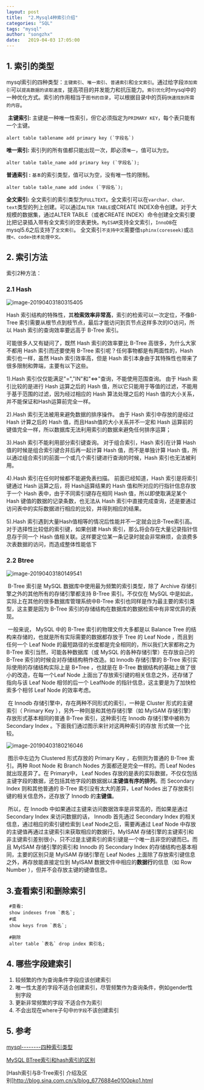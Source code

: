 ```yaml
---
layout: post
title:  "2.Mysql4种索引介绍"
categories: "SQL"
tags: "mysql"
author: "songzhx"
date:   2019-04-03 17:05:00
---
```


## 1. 索引的类型

mysql索引的四种类型：`主键索引`、`唯一索引`、`普通索引`和`全文索引`。通过给字段`添加索引`可以`提高数据的读取速度`，提高项目的并发能力和抗压能力。`索引优化`时mysql中的一种优化方式。索引的作用相当于`图书的目录`，可以根据目录中的页码`快速找到所需的内容`。 

​    **主键索引:** 
​        主键是一种唯一性索引，但它必须指定为`PRIMARY KEY`，每个表只能有一个主键。

```mysql
alert table tablename add primary key (`字段名`)
```

  **唯一索引:** 
        索引列的所有值都只能出现一次，即必须`唯一`，值可以为`空`。

```mysql
alter table table_name add primary key (`字段名`);
```

  **普通索引 :** 
        `基本`的索引类型，值可以为空，没有唯一性的限制。

```mysql
alter table table_name add index (`字段名`);
```

  **全文索引:** 
        全文索引的索引类型为`FULLTEXT`。全文索引可以在`varchar、char、text`类型的列上创建。可以通过`ALTER TABLE`或CREATE INDEX命令创建。对于大规模的数据集，通过ALTER TABLE（或者CREATE INDEX）命令创建全文索引要比把记录插入带有全文索引的空表更快。`MyISAM`支持全文索引，`InnoDB`在mysql5.6之后支持了`全文索引`。        全文索引`不支持中文`需要借`sphinx(coreseek)`或`迅搜<、code>技术处理中文。`



## 2. 索引方法

索引2种方法：

### 2.1 Hash

![image-20190403180315405](https://tva1.sinaimg.cn/large/006y8mN6gy1g6fcyzhetsj313q0ig411.jpg)

  Hash 索引结构的特殊性，其**检索效率非常高**，索引的检索可以一次定位，不像B-Tree 索引需要从根节点到枝节点，最后才能访问到页节点这样多次的IO访问，所以 Hash 索引的查询效率要远高于 B-Tree 索引。

   可能很多人又有疑问了，既然 Hash 索引的效率要比 B-Tree 高很多，为什么大家不都用 Hash 索引而还要使用 B-Tree 索引呢？任何事物都是有两面性的，Hash 索引也一样，虽然 Hash 索引效率高，但是 Hash 索引本身由于其特殊性也带来了很多限制和弊端，主要有以下这些。

  1).Hash 索引仅仅能满足"=","IN"和"<=>"查询，不能使用范围查询。
    由于 Hash 索引比较的是进行 Hash 运算之后的 Hash 值，所以它只能用于等值的过滤，不能用于基于范围的过滤，因为经过相应的 Hash 算法处理之后的 Hash 值的大小关系，并不能保证和Hash运算前完全一样。

  2).Hash 索引无法被用来避免数据的排序操作。
    由于 Hash 索引中存放的是经过 Hash 计算之后的 Hash 值，而且Hash值的大小关系并不一定和 Hash 运算前的键值完全一样，所以数据库无法利用索引的数据来避免任何排序运算；

  3).Hash 索引不能利用部分索引键查询。
    对于组合索引，Hash 索引在计算 Hash 值的时候是组合索引键合并后再一起计算 Hash 值，而不是单独计算 Hash 值，所以通过组合索引的前面一个或几个索引键进行查询的时候，Hash 索引也无法被利用。

  4).Hash 索引在任何时候都不能避免表扫描。
    前面已经知道，Hash 索引是将索引键通过 Hash 运算之后，将 Hash运算结果的 Hash 值和所对应的行指针信息存放于一个 Hash 表中，由于不同索引键存在相同 Hash 值，所以即使取满足某个 Hash 键值的数据的记录条数，也无法从 Hash 索引中直接完成查询，还是要通过访问表中的实际数据进行相应的比较，并得到相应的结果。

  5).Hash 索引遇到大量Hash值相等的情况后性能并不一定就会比B-Tree索引高。
    对于选择性比较低的索引键，如果创建 Hash 索引，那么将会存在大量记录指针信息存于同一个 Hash 值相关联。这样要定位某一条记录时就会非常麻烦，会浪费多次表数据的访问，而造成整体性能低下



### 2.2 Btree

![image-20190403180149541](https://tva1.sinaimg.cn/large/006y8mN6gy1g6fcyzwjd7j313k0judhk.jpg)

 		

​		B-Tree 索引是 MySQL 数据库中使用最为频繁的索引类型，除了 Archive 存储引擎之外的其他所有的存储引擎都支持 B-Tree 索引。不仅仅在 MySQL 中是如此，实际上在其他的很多数据库管理系统中B-Tree 索引也同样是作为最主要的索引类型，这主要是因为 B-Tree 索引的存储结构在数据库的数据检索中有非常优异的表现。



​      一般来说， MySQL 中的 B-Tree 索引的物理文件大多都是以 Balance Tree 的结构来存储的，也就是所有实际需要的数据都存放于 Tree 的 Leaf Node ，而且到任何一个 Leaf Node 的最短路径的长度都是完全相同的，所以我们大家都称之为 B-Tree 索引当然，可能各种数据库（或 MySQL 的各种存储引擎）在存放自己的 B-Tree 索引的时候会对存储结构稍作改造。如 Innodb 存储引擎的 B-Tree 索引实际使用的存储结构实际上是 B+Tree ，也就是在 B-Tree 数据结构的基础上做了很小的改造，在每一个Leaf Node 上面出了存放索引键的相关信息之外，还存储了指向与该 Leaf Node 相邻的后一个 LeafNode 的指针信息，这主要是为了加快检索多个相邻 Leaf Node 的效率考虑。

  

  ​      在 Innodb 存储引擎中，存在两种不同形式的索引，一种是 Cluster 形式的主键索引（ Primary Key ），另外一种则是和其他存储引擎（如 MyISAM 存储引擎）存放形式基本相同的普通 B-Tree 索引，这种索引在 Innodb 存储引擎中被称为 Secondary Index 。下面我们通过图示来针对这两种索引的存放
  形式做一个比较。

  

  ![image-20190403180216046](https://tva1.sinaimg.cn/large/006y8mN6gy1g6fcz5zhx6j313q0l2jtp.jpg)

​      图示中左边为 Clustered 形式存放的 Primary Key ，右侧则为普通的 B-Tree 索引。两种 Root Node 和 Branch Nodes 方面都还是完全一样的。而 Leaf Nodes 就出现差异了。在 Primary中， Leaf Nodes 存放的是表的实际数据，不仅仅包括主键字段的数据，还包括其他字段的数据据以**主键值有序的排列**。而 Secondary Index 则和其他普通的 B-Tree 索引没有太大的差异，Leaf Nodes 出了存放索引键的相关信息外，还存放了 Innodb 的**主键值**。

​      所以，在 Innodb 中如果通过主键来访问数据效率是非常高的，而如果是通过 Secondary Index 来访问数据的话， Innodb 首先通过 Secondary Index 的相关信息，通过相应的索引键检索到 Leaf Node之后，需要再通过 Leaf Node 中存放的主键值再通过主键索引来获取相应的数据行。MyISAM 存储引擎的主键索引和非主键索引差别很小，只不过是主键索引的索引键是一个唯一且非空的键而已。而且 MyISAM 存储引擎的索引和 Innodb 的 Secondary Index 的存储结构也基本相同，主要的区别只是 MyISAM 存储引擎在 Leaf Nodes 上面除了存放索引键信息之外，再存放能直接定位到 MyISAM 数据文件中相应的**数据行**的信息（如 Row Number ），但并不会存放主键的键值信息。



## 3.查看索引和删除索引

```mysql
 #查看:
 show indexes from `表名`;
 #或
 show keys from `表名`;
     
 #删除
 alter table `表名` drop index 索引名;
```



## 4. 哪些字段建索引

1. 较频繁的作为查询条件字段应该创建索引
2. 唯一性太差的字段不适合创建索引，尽管频繁作为查询条件，例如gender性别字段
3. 更新非常频繁的字段`不适合作为索引
4. 不会出现在where子句中`的字段`不该创建索引



## 5. 参考

[mysql--------四种索引类型](https://my.oschina.net/zhangqie/blog/1618391)

[MySQL BTree索引和hash索引的区别](<https://blog.csdn.net/oChangWen/article/details/54024063>)

[Hash索引与B-Tree索引 介绍及区别]http://blog.sina.com.cn/s/blog_6776884e0100pko1.html

